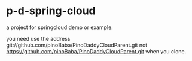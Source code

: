 # p-d-spring-cloud
a project for springcloud demo or example.

you need use the address git://github.com/pinoBaba/PinoDaddyCloudParent.git not https://github.com/pinoBaba/PinoDaddyCloudParent.git when you clone.
